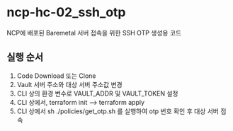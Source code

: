 # ncp-hc-02_ssh_otp
NCP에 배포된 Baremetal 서버 접속을 위한 SSH OTP 생성용 코드


## 실행 순서

1. Code Download 또는 Clone
2. Vault 서버 주소와 대상 서버 주소값 변경
3. CLI 상의 환경 변수로 VAULT_ADDR 및 VAULT_TOKEN 설정
4. CLI 상에서, terraform init --> terraform apply
5. CLI 상에서 sh ./policies/get_otp.sh 를 실행하여 otp 번호 확인 후 대상 서버 접속
